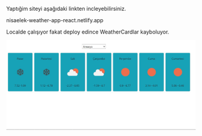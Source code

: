 Yaptığim siteyi aşağıdaki linkten incleyebilirsiniz.

nisaelek-weather-app-react.netlify.app

Localde çalışıyor fakat deploy edince WeatherCardlar kayboluyor.

![Odev Görüntüm](https://github.com/kodluyoruz-react-bootcamp/odev-3-weather-app-nisaelek/blob/main/src/ss.JPG)
